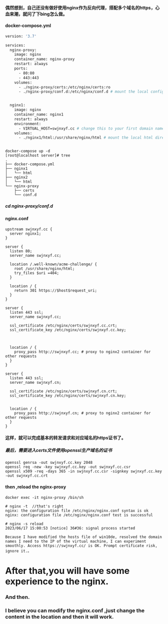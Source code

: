 #### 偶然想到，自己还没有做好使用nginx作为反向代理，搭配多个域名的https，心血来潮，就问了下bing怎么做。

#### docker-compose.yml

```dockerfile
version: '3.7'

services:
  nginx-proxy:
    image: nginx
    container_name: nginx-proxy
    restart: always
    ports:
      - 80:80
      - 443:443
    volumes:
      - ./nginx-proxy/certs:/etc/nginx/certs:ro
      - ./nginx-proxy/conf.d:/etc/nginx/conf.d # mount the local config directory


  nginx1:
    image: nginx
    container_name: nginx1
    restart: always
    environment:
      - VIRTUAL_HOST=swjnxyf.cc # change this to your first domain name
    volumes:
      - ./nginx1/html:/usr/share/nginx/html # mount the local html directory



```

```shell
docker-compose up -d 
[root@localhost server]# tree
.
├── docker-compose.yml
├── nginx1
│   └── html
├── nginx2
│   └── html
└── nginx-proxy
    ├── certs
    └── conf.d

```

##### cd nginx-proxy/conf.d

#### nginx.conf

```nginx
upstream swjnxyf.cc {
  server nginx1;
}

server {
  listen 80;
  server_name swjnxyf.cc;

  location /.well-known/acme-challenge/ {
    root /usr/share/nginx/html;
    try_files $uri =404;
  }

  location / {
    return 301 https://$host$request_uri;
  }
}

server {
  listen 443 ssl;
  server_name swjnxyf.cc;

  ssl_certificate /etc/nginx/certs/swjnxyf.cc.crt;
  ssl_certificate_key /etc/nginx/certs/swjnxyf.cc.key;



  location / {
    proxy_pass http://swjnxyf.cc; # proxy to nginx2 container for other requests
  }
}

server {
  listen 443 ssl;
  server_name swjnxyf.cn;

  ssl_certificate /etc/nginx/certs/swjnxyf.cn.crt;
  ssl_certificate_key /etc/nginx/certs/swjnxyf.cn.key;


  location / {
    proxy_pass http://swjnxyf.cn; # proxy to nginx2 container for other requests
  }
}

```

#### 这样，就可以完成基本的转发请求和对应域名的https证书了。

##### 最后，需要进入certs文件使用openssl生产域名的证书

```shell
openssl genrsa -out swjnxyf.cc.key 2048
openssl req -new -key swjnxyf.cc.key -out swjnxyf.cc.csr
openssl x509 -req -days 365 -in swjnxyf.cc.csr -signkey swjnxyf.cc.key -out swjnxyf.cc.crt
```

#### then ,reload the nginx-proxy

```
docker exec -it nginx-proxy /bin/sh

# nginx -t	//that's right
nginx: the configuration file /etc/nginx/nginx.conf syntax is ok
nginx: configuration file /etc/nginx/nginx.conf test is successful

# nginx -s reload
2023/06/17 15:00:53 [notice] 36#36: signal process started

Because I have modified the hosts file of win10de, resolved the domain names I need to the IP of the virtual machine, I can experiment smoothly. Access https://swjnxyf.cc/ is OK. Prompt certificate risk, ignore it.。
```

# After that,you will have some experience to the nginx.



### And then.

### I believe you can modify the nginx.conf ,just change the content in the location and then it will work.
